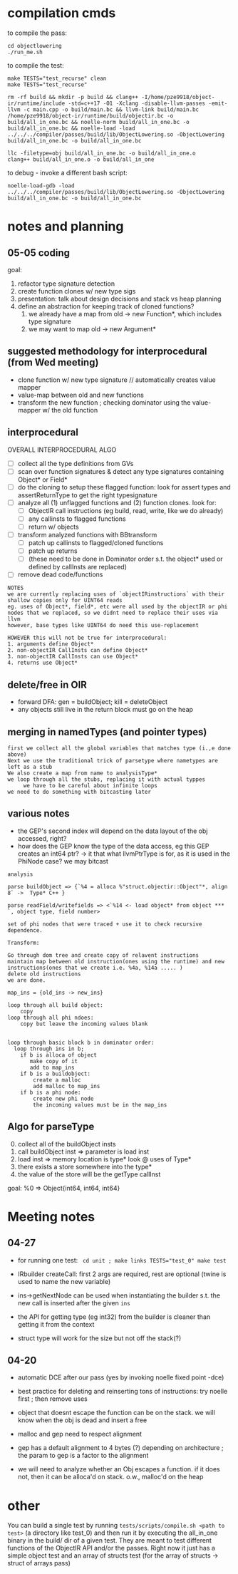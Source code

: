 # compilation cmds
to compile the pass:
```
cd objectlowering
./run_me.sh
```

to compile the test:
```
make TESTS="test_recurse" clean
make TESTS="test_recurse" 
```
```
rm -rf build && mkdir -p build && clang++ -I/home/pze9918/object-ir/runtime/include -std=c++17 -O1 -Xclang -disable-llvm-passes -emit-llvm -c main.cpp -o build/main.bc && llvm-link build/main.bc /home/pze9918/object-ir/runtime/build/objectir.bc -o build/all_in_one.bc && noelle-norm build/all_in_one.bc -o build/all_in_one.bc && noelle-load -load ../../../compiler/passes/build/lib/ObjectLowering.so -ObjectLowering build/all_in_one.bc -o build/all_in_one.bc

llc -filetype=obj build/all_in_one.bc -o build/all_in_one.o
clang++ build/all_in_one.o -o build/all_in_one
```

to debug - invoke a different bash script:
```
noelle-load-gdb -load ../../../compiler/passes/build/lib/ObjectLowering.so -ObjectLowering build/all_in_one.bc -o build/all_in_one.bc
```

# notes and planning

## 05-05 coding
goal:
1. refactor type signature detection
2. create function clones w/ new type sigs
3. presentation: talk about design decisions and stack vs heap planning
4. define an abstraction for keeping track of cloned functions?
   1. we already have a map from old -> new Function*, which includes type signature
   2. we may want to map old -> new Argument*

## suggested methodology for interprocedural (from Wed meeting)
- clone function w/ new type signature // automatically creates value mapper
- value-map between old and new functions
- transform the new function ; checking dominator using the value-mapper w/ the old function

## interprocedural
OVERALL INTERPROCEDURAL ALGO
- [ ] collect all the type definitions from GVs
- [ ] scan over function signatures & detect any type signatures containing Object* or Field*
- [ ] do the cloning to setup these flagged function: look for assert types and assertReturnType to get the right typesignature
- [ ] analyze all (1) unflagged functions and (2) function clones. look for:
  - [ ] ObjectIR call instructions (eg build, read, write, like we do already)
  - [ ] any callinsts to flagged functions
  - [ ] return w/ objects
- [ ] transform analyzed functions with BBtransform
  - [ ] patch up callinsts to flagged/cloned functions
  - [ ] patch up returns
  - [ ] (these need to be done in Dominator order s.t. the object* used or defined by callInsts are replaced)
- [ ] remove dead code/functions

```
NOTES
we are currently replacing uses of `objectIRinstructions` with their shallow copies only for UINT64 reads
eg. uses of Object*, field*, etc were all used by the objectIR or phi nodes that we replaced, so we didnt need to replace their uses via llvm
however, base types like UINT64 do need this use-replacement

HOWEVER this will not be true for interprocedural:
1. arguments define Object* 
2. non-objectIR CallInsts can define Object*
3. non-objectIR CallInsts can use Object*
4. returns use Object*
```

## delete/free in OIR
- forward DFA: gen = buildObject; kill = deleteObject
- any objects still live in the return block must go on the heap

## merging in namedTypes (and pointer types)
```
first we collect all the global variables that matches type (i.,e done above)
Next we use the traditional trick of parsetype where nametypes are left as a stub
We also create a map from name to analysisType*
we loop through all the stubs, replacing it with actual typpes
     we have to be careful about infinite loops
we need to do something with bitcasting later
```


## various notes
- the GEP's second index will depend on the data layout of the obj accessed, right? 
- how does the GEP know the type of the data access, eg this GEP creates an int64 ptr?
  -> it that what llvmPtrType is for, as it is used in the PhiNode case?
  we may bitcast

```
analysis

parse buildObject => {`%4 = alloca %"struct.objectir::Object"*, align 8` ->  Type* C++ }

parse readField/writefields => <`%14 <- load object* from object *** `, object type, field number>

set of phi nodes that were traced + use it to check recursive dependence. 

Transform:

Go through dom tree and create copy of relavent instructions
maintain map between old instruction(ones using the runtime) and new instructions(ones that we create i.e. %4a, %14a ..... )
delete old instructions
we are done. 

map_ins = {old_ins -> new_ins}

loop through all build object:
	copy
loop through all phi ndoes:
	copy but leave the incoming values blank


loop through basic block b in dominator order:
  loop through ins in b;
    if b is alloca of object
       make copy of it 
       add to map_ins
    if b is a buildobject:
    	create a malloc
    	add malloc to map_ins
    if b is a phi node:
    	create new phi node
    	the incoming values must be in the map_ins
```

## Algo for parseType
0. collect all of the buildObject insts
1. call buildObject inst => parameter is load inst
2. load inst => memory location is type\*
look @ uses of Type\*
3. there exists a store somewhere into the type\*
4. the value of the store will be the getType callInst

goal: %0 => Object{int64, int64, int64}

# Meeting notes

## 04-27
- for running one test: `
cd unit ; make links
TESTS="test_0"
make test`

- IRbuilder createCall: first 2 args are required, rest are optional (twine is used to name the new variable)
- ins->getNextNode can be used when instantiating the builder s.t. the new call is inserted after the given `ins`
- the API for getting type (eg int32) from the builder is cleaner than getting it from the context
- struct type will work for the size but not off the stack(?)


## 04-20
- automatic DCE after our pass (yes by invoking noelle fixed point -dce)
- best practice for deleting and reinserting tons of instructions: try noelle first ; then remove uses
- object that doesnt escape the function can be on the stack. we will know when the obj is dead and insert a free

- malloc and gep need to respect alignment
- gep has a default alignment to 4 bytes (?) depending on architecture ; the param to gep is a factor to the alignment

- we will need to analyze whether an Obj escapes a function. if it does not, then it can be alloca'd on stack. o.w., malloc'd on the heap

# other
You can build a single test by running `tests/scripts/compile.sh <path to test>` (a directory like test_0) and then run it by executing the all_in_one binary in the build/ dir of a given test. They are meant to test different functions of the ObjectIR API and/or the passes. Right now it just has a simple object test and an array of structs test (for the array of structs -> struct of arrays pass)
